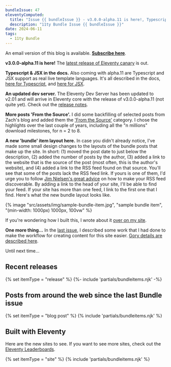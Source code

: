 ```yaml
---
bundleIssue: 47
eleventyComputed:
  title: "Issue {{ bundleIssue }} - v3.0.0-alpha.11 is here!, Typescript & JSX in the docs, An updated dev server, More posts 'From the Source', A new bundle item layout here...And 3 releases, 5 posts, and 9 sites to see"
  description: "11ty Bundle Issue {{ bundleIssue }}"
date: 2024-06-11
tags:
  - 11ty Bundle
---
```


An email version of this blog is available. **[Subscribe here](#newsletter-subscribe)**.

**v3.0.0-alpha.11 is here!** The [latest release of Eleventy canary](https://github.com/11ty/eleventy/releases/tag/v3.0.0-alpha.11) is out.

**Typescript & JSX in the docs.** Also coming with alpha.11 are Typescript and JSX support as real live template languages. It's all described in the docs, [here for Typescript](https://www.11ty.dev/docs/languages/typescript/), and [here for JSX](https://www.11ty.dev/docs/languages/jsx/).

**An updated dev server.** The Eleventy Dev Server has been updated to v2.01 and will arrive in Eleventy core with the release of v3.0.0-alpha.11 (not quite yet). Check out the [release notes](https://github.com/11ty/eleventy-dev-server/releases/tag/v2.0.1).

**More posts 'From the Source'.** I did some backfilling of selected posts from Zach's blog and added them the ['From the Source'](/categories/from-the-source/) category. I chose the highlights over the last couple of years, including all the "n millions" download milestones, for n = 2 to 8.

**A new 'bundle' item layout here.** In case you didn't already notice, I've made some small design changes to the layouts of the bundle posts that make up the site. In short: (1) moved the post date to just below the description, (2) added the number of posts by the author, (3) added a link to the website that is the source of the post (most often, this is the author's website), and (4) added a link to the RSS feed found on that source. You'll see that some of the posts lack the RSS feed link. If yours is one of them, I'd urge you to follow [Jim Nielsen's great advice](https://blog.jim-nielsen.com/2021/automatically-discoverable-rss-feeds/) on how to make your RSS feed discoverable. By adding a link to the head of your site, I'll be able to find your feed. If your site has more than one feed, I link to the first one that I find. Here's what the new bundle layout looks like.

{% image "src/assets/img/sample-bundle-item.jpg", "sample bundle item", "(min-width: 1000px) 1000px, 100vw" %}

If you're wondering how I built this, I wrote about it [over on my site](https://bobmonsour.com/posts/got-rss-feeds/).

**One more thing...** In the [last issue](/blog/11ty-bundle-46/), I described some work that I had done to make the workflow for creating content for this site easier. [Gory details are described here](https://www.bobmonsour.com/posts/node-cli-of-my-dreams/).

Until next time...

## Recent releases

{% set itemType = "release" %}
{%- include 'partials/bundleitems.njk' -%}

## Posts from around the web since the last Bundle issue

{% set itemType = "blog post" %}
{% include 'partials/bundleitems.njk' %}

## Built with Eleventy

Here are the new sites to see. If you want to see more sites, check out the [Eleventy Leaderboards](https://www.11ty.dev/speedlify/).

{% set itemType = "site" %}
{% include 'partials/bundleitems.njk' %}
